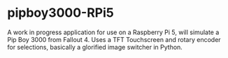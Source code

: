 # pipboy3000-RPi5
A work in progress application for use on a Raspberry Pi 5, will simulate a Pip Boy 3000 from Fallout 4. Uses a TFT Touchscreen and rotary encoder for selections, basically a glorified image switcher in Python.
